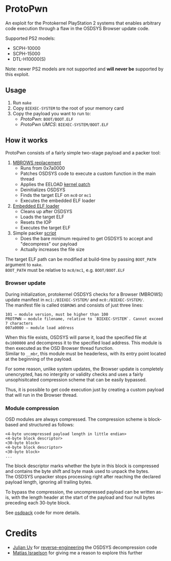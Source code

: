 # ProtoPwn

An exploit for the Protokernel PlayStation 2 systems that enables arbitrary code execution through a flaw in the OSDSYS Browser update code.

Supported PS2 models:
- SCPH-10000
- SCPH-15000
- DTL-H10000(S)

Note: newer PS2 models are not supported and __will never be__ supported by this exploit.

## Usage

1. Run `make`
2. Copy `BIEXEC-SYSTEM` to the root of your memory card
3. Copy the payload you want to run to:
    - _ProtoPwn_: `BOOT/BOOT.ELF`
    - _ProtoPwn UMCS_: `BIEXEC-SYSTEM/BOOT.ELF`

## How it works

ProtoPwn consists of a fairly simple two-stage payload and a packer tool:
1. [MBROWS replacement](src/)
    - Runs from 0x7a0000
    - Patches OSDSYS code to execute a custom function in the main thread
    - Applies the EELOAD [kernel patch](kpatch/README.md)
    - Deinitializes OSDSYS
    - Finds the target ELF on `mc0` or `mc1`
    - Executes the embedded ELF loader
2. [Embedded ELF loader](loader/)
    - Cleans up after OSDSYS
    - Loads the target ELF 
    - Resets the IOP
    - Executes the target ELF
3. Simple packer [script](utils/fakepack.py)
    - Does the bare minimum required to get OSDSYS to accept and "decompress" our payload
    - Actually increases the file size

The target ELF path can be modified at build-time by passing `BOOT_PATH` argument to `make`.  
`BOOT_PATH` must be relative to `mc0/mc1`, e.g. `BOOT/BOOT.ELF`

### Browser update

During initialization, protokernel OSDSYS checks for a Browser (MBROWS) update manifest in `mc1:/BIEXEC-SYSTEM/` and `mc0:/BIEXEC-SYSTEM/`.  
The manifest file is called `OSBROWS` and consists of just three lines:
```
101 — module version, must be higher than 100
PROTPWN — module filename, relative to `BIEXEC-SYSTEM`. Cannot exceed 7 characters
007a0000 — module load address
```

When this file exists, OSDSYS will parse it, load the specified file at `0x1000000` and decompress it to the specified load address. This module is then executed as the OSD Browser thread function.  
Similar to `__mbr`, this module must be headerless, with its entry point located at the beginning of the payload.

For some reason, unlike system updates, the Browser update is completely unencrypted, has no intergrity or validity checks and uses a fairly unsophisitcated compression scheme that can be easily bypassed.

Thus, it is possible to get code execution just by creating a custom payload that will run in the Browser thread.

### Module compression

OSD modules are always compressed.
The compression scheme is block-based and structured as follows:
```
<4-byte uncompressed payload length in little endian>
<4-byte block descriptor>
<30-byte block>
<4-byte block descriptor>
<30-byte block>
...
```
The block descriptor marks whether the byte in this block is compressed and contains the byte shift and byte mask used to unpack the bytes.  
The OSDSYS unpacker stops processing right after reaching the declared payload length, ignoring all trailing bytes.

To bypass the compression, the uncompressed payload can be written as-is, with the length header at the start of the payload and four null bytes preceding each 30-byte block.

See [osdpack](utils/osdpack/) code for more details.

# Credits
- [Julian Uy](https://github.com/uyjulian) for [reverse-engineering](https://gist.github.com/uyjulian/14388e84b008a6433aa805f5d0436c87) the OSDSYS decompression code
- [Matías Israelson](https://github.com/israpps) for giving me a reason to explore this further